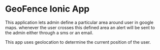 GeoFence Ionic App
=====================

This application lets admin define a particular area around user in google maps.
whenever the user crosses this defined area an alert will be sent to the admin either through a sms or an email.

This app uses geolocation to determine the current position of the user.   
